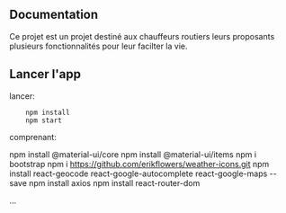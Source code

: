 
## Documentation

Ce projet est un projet destiné aux chauffeurs routiers leurs proposants plusieurs fonctionnalités pour leur facilter la vie.



## Lancer l'app

lancer:


        npm install
        npm start


comprenant:

npm install @material-ui/core
npm install @material-ui/items
npm i bootstrap
npm i https://github.com/erikflowers/weather-icons.git
npm install react-geocode react-google-autocomplete react-google-maps --save
npm install axios
npm install react-router-dom

...

